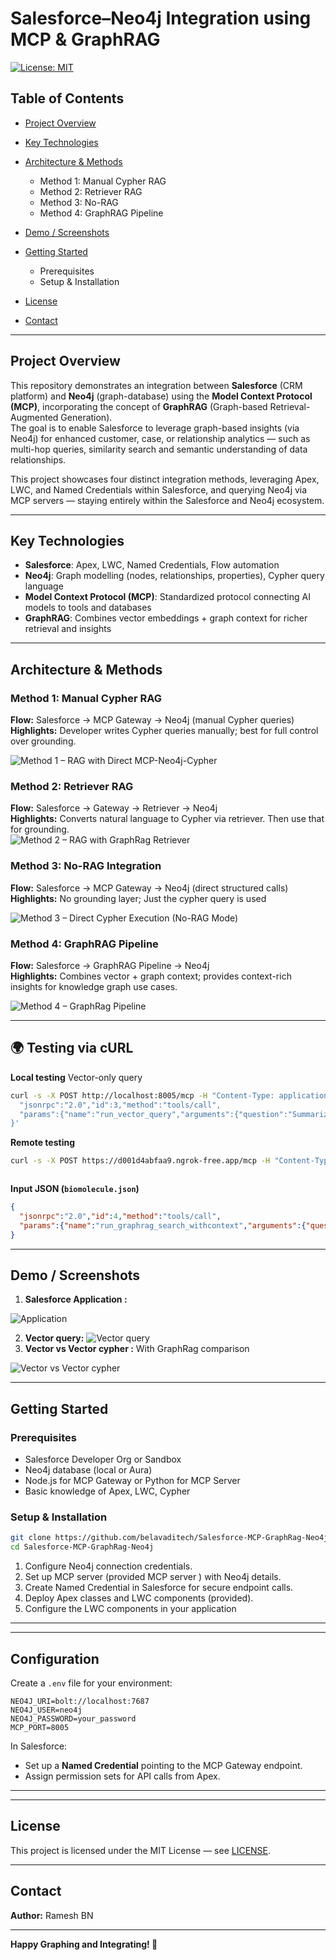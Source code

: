# Salesforce–Neo4j Integration using MCP & GraphRAG  
[![License: MIT](https://img.shields.io/badge/License-MIT-blue.svg)](LICENSE)  
  

## Table of Contents  
- [Project Overview](#project-overview)  
- [Key Technologies](#key-technologies)  
- [Architecture & Methods](#architecture--methods)  
  - Method 1: Manual Cypher RAG  
  - Method 2: Retriever RAG  
  - Method 3: No-RAG  
  - Method 4: GraphRAG Pipeline  
- [Demo / Screenshots](#demo--screenshots)  
- [Getting Started](#getting-started)  
  - Prerequisites  
  - Setup & Installation  

- [License](#license)  
- [Contact](#contact)  

---

## Project Overview  
This repository demonstrates an integration between **Salesforce** (CRM platform) and **Neo4j** (graph-database) using the **Model Context Protocol (MCP)**, incorporating the concept of **GraphRAG** (Graph-based Retrieval-Augmented Generation).  
The goal is to enable Salesforce to leverage graph-based insights (via Neo4j) for enhanced customer, case, or relationship analytics — such as multi-hop queries, similarity search and semantic understanding of data relationships.

This project showcases four distinct integration methods, leveraging Apex, LWC, and Named Credentials within Salesforce, and querying Neo4j via MCP servers — staying entirely within the Salesforce and Neo4j ecosystem.

---

## Key Technologies  
- **Salesforce**: Apex, LWC, Named Credentials, Flow automation  
- **Neo4j**: Graph modelling (nodes, relationships, properties), Cypher query language  
- **Model Context Protocol (MCP)**: Standardized protocol connecting AI models to tools and databases  
- **GraphRAG**: Combines vector embeddings + graph context for richer retrieval and insights  

---

## Architecture & Methods  

### Method 1: Manual Cypher RAG  
**Flow:** Salesforce → MCP Gateway → Neo4j (manual Cypher queries)  
**Highlights:** Developer writes Cypher queries manually; best for full  control over grounding.  

![Method 1 – RAG with Direct MCP-Neo4j-Cypher](./imgs/method1.jpg)


### Method 2: Retriever RAG  
**Flow:** Salesforce → Gateway -> Retriever → Neo4j  
**Highlights:** Converts natural language to Cypher via retriever. Then use that for grounding.  
![Method 2 – RAG with GraphRag Retriever](./imgs/method2.jpg)


### Method 3: No-RAG Integration  
**Flow:** Salesforce → MCP Gateway → Neo4j (direct structured calls)  
**Highlights:** No grounding layer; Just the cypher query is used 

![Method 3 – Direct Cypher Execution (No-RAG Mode)](./imgs/method3.jpg)


### Method 4: GraphRAG Pipeline  
**Flow:** Salesforce → GraphRAG Pipeline → Neo4j  
**Highlights:** Combines vector + graph context; provides context-rich insights for knowledge graph use cases.  

![Method 4 – GraphRag Pipeline ](./imgs/method4.jpg)


---
## 🌍 Testing via cURL

**Local testing** Vector-only query
```bash
curl -s -X POST http://localhost:8005/mcp -H "Content-Type: application/json" -H "Accept: application/json,text/event-stream" -d '{
  "jsonrpc":"2.0","id":3,"method":"tools/call",
  "params":{"name":"run_vector_query","arguments":{"question":"Summarize communication challenges between patients and clinicians"}}
}'


```

**Remote testing**
```bash
curl -s -X POST https://d001d4abfaa9.ngrok-free.app/mcp -H "Content-Type: application/json" -H "Accept: application/json,text/event-stream"  -d  @biomolecule.json



```

**Input JSON (`biomolecule.json`)**
```json
{
  "jsonrpc":"2.0","id":4,"method":"tools/call",
  "params":{"name":"run_graphrag_search_withcontext","arguments":{"question":"Relate biomolecule findings to lupus clinical guidelines"}}
}

```
---

## Demo / Screenshots  

1. **Salesforce Application :** 

![Application ](./imgs/application.jpeg)

2. **Vector query:** 
![Vector query  ](./imgs/vectorquery.jpeg)
3. **Vector vs Vector cypher :** With GraphRag comparison

![Vector vs Vector cypher ](./imgs/vectorandvectorcypher.jpeg)

---

## Getting Started  

### Prerequisites  
- Salesforce Developer Org or Sandbox  
- Neo4j database (local or Aura)  
- Node.js for MCP Gateway or Python for MCP Server  
- Basic knowledge of Apex, LWC, Cypher  

### Setup & Installation  
```bash
git clone https://github.com/belavaditech/Salesforce-MCP-GraphRag-Neo4j.git
cd Salesforce-MCP-GraphRag-Neo4j
```

1. Configure Neo4j connection credentials.  
2. Set up MCP server (provided MCP server ) with Neo4j details.  
3. Create Named Credential in Salesforce for secure endpoint calls.  
4. Deploy Apex classes and LWC components (provided).  
5. Configure the LWC components in your application

---

---

## Configuration  

Create a `.env` file for your environment:  
```env
NEO4J_URI=bolt://localhost:7687
NEO4J_USER=neo4j
NEO4J_PASSWORD=your_password
MCP_PORT=8005

```

In Salesforce:  
- Set up a **Named Credential** pointing to the MCP Gateway endpoint.  
- Assign permission sets for API calls from Apex.  

---


---

## License  
This project is licensed under the MIT License — see [LICENSE](LICENSE).  

---

## Contact  
**Author:** Ramesh BN  

---

**Happy Graphing and Integrating! 🚀**
